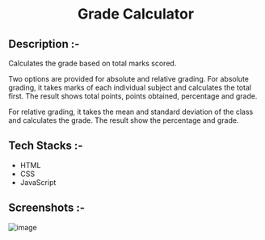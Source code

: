 # <p align="center">Grade Calculator</p>

## Description :-

Calculates the grade based on total marks scored. 

Two options are provided for absolute and relative grading.
For absolute grading, it takes marks of each individual subject and calculates the total first. The result shows total points, points obtained, percentage and grade.

For relative grading, it takes the mean and standard deviation of the class and calculates the grade. The result show the percentage and grade.

## Tech Stacks :-

- HTML
- CSS
- JavaScript

## Screenshots :-

![image](https://github.com/A-b-i-r-a-m-i-G-S/CalcDiverse/assets/89207514/d0b39059-2cad-4733-8d47-da70e8fead3e)

